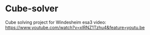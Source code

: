 # Cube-solver
Cube solving project for Windesheim esa3
video: https://www.youtube.com/watch?v=xlRNZ1Tzhu4&feature=youtu.be
